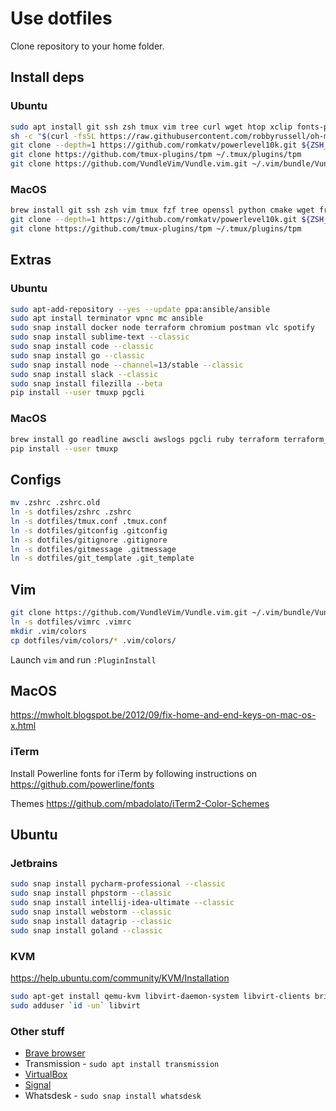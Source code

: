 # Use dotfiles

Clone repository to your home folder.

## Install deps

### Ubuntu

```bash
sudo apt install git ssh zsh tmux vim tree curl wget htop xclip fonts-powerline software-properties-common gcc make python-pip libpq-dev python-dev
sh -c "$(curl -fsSL https://raw.githubusercontent.com/robbyrussell/oh-my-zsh/master/tools/install.sh)"
git clone --depth=1 https://github.com/romkatv/powerlevel10k.git ${ZSH_CUSTOM:-~/.oh-my-zsh/custom}/themes/powerlevel10k
git clone https://github.com/tmux-plugins/tpm ~/.tmux/plugins/tpm
git clone https://github.com/VundleVim/Vundle.vim.git ~/.vim/bundle/Vundle.vim
```

### MacOS

```bash
brew install git ssh zsh vim tmux fzf tree openssl python cmake wget freetype
git clone --depth=1 https://github.com/romkatv/powerlevel10k.git ${ZSH_CUSTOM:-~/.oh-my-zsh/custom}/themes/powerlevel10k
git clone https://github.com/tmux-plugins/tpm ~/.tmux/plugins/tpm
```

## Extras

### Ubuntu

```bash
sudo apt-add-repository --yes --update ppa:ansible/ansible
sudo apt install terminator vpnc mc ansible
sudo snap install docker node terraform chromium postman vlc spotify
sudo snap install sublime-text --classic
sudo snap install code --classic
sudo snap install go --classic
sudo snap install node --channel=13/stable --classic
sudo snap install slack --classic
sudo snap install filezilla --beta
pip install --user tmuxp pgcli
```

### MacOS

```bash
brew install go readline awscli awslogs pgcli ruby terraform terraform_landscape composer jmeter lua jq dep node youtube-dl
pip install --user tmuxp
```

## Configs

```bash
mv .zshrc .zshrc.old
ln -s dotfiles/zshrc .zshrc
ln -s dotfiles/tmux.conf .tmux.conf
ln -s dotfiles/gitconfig .gitconfig
ln -s dotfiles/gitignore .gitignore
ln -s dotfiles/gitmessage .gitmessage
ln -s dotfiles/git_template .git_template
```

## Vim

```bash
git clone https://github.com/VundleVim/Vundle.vim.git ~/.vim/bundle/Vundle.vim
ln -s dotfiles/vimrc .vimrc
mkdir .vim/colors
cp dotfiles/vim/colors/* .vim/colors/
```

Launch `vim` and run `:PluginInstall`

## MacOS

https://mwholt.blogspot.be/2012/09/fix-home-and-end-keys-on-mac-os-x.html

### iTerm

Install Powerline fonts for iTerm by following instructions on https://github.com/powerline/fonts

Themes https://github.com/mbadolato/iTerm2-Color-Schemes

## Ubuntu

### Jetbrains

```bash
sudo snap install pycharm-professional --classic
sudo snap install phpstorm --classic
sudo snap install intellij-idea-ultimate --classic
sudo snap install webstorm --classic
sudo snap install datagrip --classic
sudo snap install goland --classic
```

### KVM

https://help.ubuntu.com/community/KVM/Installation

```bash
sudo apt-get install qemu-kvm libvirt-daemon-system libvirt-clients bridge-utils
sudo adduser `id -un` libvirt

```

### Other stuff

- [Brave browser](https://brave-browser.readthedocs.io/en/latest/installing-brave.html#linux)
- Transmission - `sudo apt install transmission`
- [VirtualBox](https://www.virtualbox.org/wiki/Linux_Downloads)
- [Signal](https://signal.org/download/)
- Whatsdesk - `sudo snap install whatsdesk`
